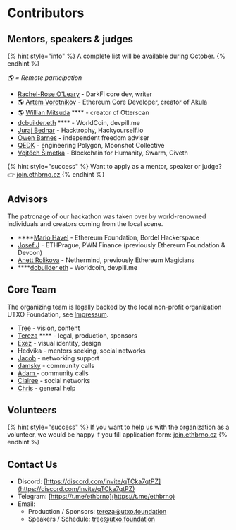 # Contributors

## Mentors, speakers & judges

{% hint style="info" %}
A complete list will be available during October.
{% endhint %}

_🌎  = Remote participation_

* [Rachel-Rose O'Leary](https://twitter.com/lunar\_mining) **-** DarkFi core dev, writer
* 🌎 [Artem Vorotnikov](https://twitter.com/vorot93) - Ethereum Core Developer, creator of Akula
* 🌎 [Willian Mitsuda](https://twitter.com/wmitsuda) **** - creator of Otterscan
* [dcbuilder.eth](https://twitter.com/DCbuild3r) **** - WorldCoin, devpill.me
* [Juraj Bednar](https://twitter.com/jurbed) **-** Hacktrophy, Hackyourself.io
* [Owen Barnes](https://twitter.com/temporalwave) **-** independent freedom adviser
* [QEDK](https://twitter.com/qedk\_) **-** engineering Polygon, Moonshot Collective
* [Vojtěch Šimetka](https://twitter.com/vojtechsimetka) - Blockchain for Humanity, Swarm, Giveth

{% hint style="success" %}
Want to apply as a mentor, speaker or judge? 👉 [join.ethbrno.cz](https://join.ethbrno.cz/)
{% endhint %}

## Advisors

The patronage of our hackathon was taken over by world-renowned individuals and creators coming from the local scene.

* ****[Mario Havel](https://twitter.com/TMIYChao) - Ethereum Foundation, Bordel Hackerspace
* [Josef J](https://twitter.com/JosefJ\_) - ETHPrague, PWN Finance (previously Ethereum Foundation & Devcon)
* [Anett Rolikova](https://twitter.com/AnettRolikova) - Nethermind, previously Ethereum Magicians
* ****[dcbuilder.eth](https://twitter.com/DCbuild3r) - Worldcoin, devpill.me

## Core Team

The organizing team is legally backed by the local non-profit organization UTXO Foundation, see [Impressum](../impressum.md).

* [Tree](https://twitter.com/treecz) - vision, content
* [Tereza](https://twitter.com/terkastarostova) **** -  legal, production, sponsors
* [Exez](https://twitter.com/OndraPulc) - visual identity, design
* Hedvika - mentors seeking, social networks
* [Jacob](https://twitter.com/jacobjelen) - networking support
* [damsky](https://twitter.com/helloitsdamsky) - community calls
* [Adam ](https://twitter.com/vorcigernix)- community calls
* [Clairee](https://twitter.com/De\_luneClaire) - social networks
* [Chris](https://twitter.com/chrishobcroft) - general help

## Volunteers

{% hint style="success" %}
If you want to help us with the organization as a volunteer, we would be happy if you fill application form: [join.ethbrno.cz](https://join.ethbrno.cz)
{% endhint %}

## Contact Us

* Discord: [https://discord.com/invite/qTCka7qtPZ](https://discord.com/invite/qTCka7qtPZ)
* Telegram: [https://t.me/ethbrno](https://t.me/ethbrno)
* Email:
  * Production / Sponsors: [tereza@utxo.foundation](mailto:tereza@utxo.foundation)
  * Speakers / Schedule: [tree@utxo.foundation](mailto:tree@utxo.foundation)
